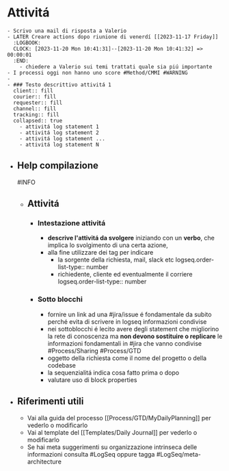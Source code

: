 # Attivitá
	- Scrivo una mail di risposta a Valerio
	- LATER Creare actions dopo riunione di venerdí [[2023-11-17 Friday]]
	  :LOGBOOK:
	  CLOCK: [2023-11-20 Mon 10:41:31]--[2023-11-20 Mon 10:41:32] =>  00:00:01
	  :END:
		- chiedere a Valerio sui temi trattati quale sia piú importante
	- I processi oggi non hanno uno score #Method/CMMI #WARNING
	-
	- ### Testo descrittivo attivitá 1
	  client:: fill
	  courier:: fill
	  requester:: fill
	  channel:: fill
	  tracking:: fill
	  collapsed:: true
		- attivitá log statement 1
		- attivitá log statement 2
		- attivitá log statement ...
		- attivitá log statement N
- ## Help compilazione
  #INFO
	- ## Attivitá
		- ### Intestazione attivitá
			- **descrive l'attivitá da svolgere** iniziando con un **verbo**, che implica lo svolgimento di una certa azione,
			- alla fine utilizzare dei tag per indicare
				- la sorgente della richiesta, mail, slack etc
				  logseq.order-list-type:: number
				- richiedente, cliente ed eventualmente il corriere
				  logseq.order-list-type:: number
		- ### Sotto blocchi
			- fornire un link ad una #jira/issue é fondamentale da subito perché evita di scrivere in logseq informazioni condivise
			- nei sottoblocchi é lecito avere degli statement che migliorino la rete di conoscenza ma **non devono sostituire o replicare** le informazioni fondamentali in #jira che vanno condivise #Process/Sharing #Process/GTD
			- oggetto della richiesta come il nome del progetto o della codebase
			- la sequenzialitá indica cosa fatto prima o dopo
			- valutare uso di block properties
- ## Riferimenti utili
	- Vai alla guida del processo [[Process/GTD/MyDailyPlanning]] per vederlo o modificarlo
	- Vai al template del [[Templates/Daily Journal]] per vederlo o modificarlo
	- Se hai meta suggerimenti su organizzazione intrinseca delle informazioni consulta #LogSeq oppure tagga #LogSeq/meta-architecture